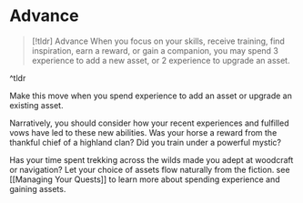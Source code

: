 # Advance
>[!tldr] Advance
>When you focus on your skills, receive training, find inspiration, earn a reward, or gain a companion, you may spend 3 experience to add a new asset, or 2 experience to upgrade an asset.

^tldr

Make this move when you spend experience to add an asset or upgrade an existing asset.

Narratively, you should consider how your recent experiences and fulfilled vows have led to these new abilities. Was your horse a reward from the thankful chief of a highland clan? Did you train under a powerful mystic?

Has your time spent trekking across the wilds made you adept at woodcraft or navigation? Let your choice of assets flow naturally from the fiction. see [[Managing Your Quests]] to learn more about spending experience and gaining assets. 